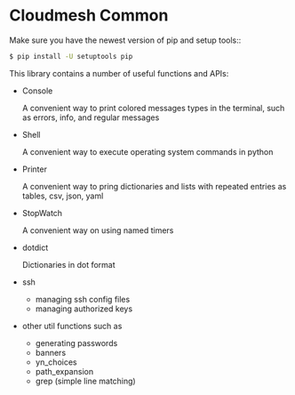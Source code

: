 # Cloudmesh Common

Make sure you have the newest version of pip and setup tools::

```bash
$ pip install -U setuptools pip
```


This library contains a number of useful functions and APIs:

* Console

  A convenient way to print colored messages types in the terminal,
  such as errors, info, and regular messages

* Shell

  A convenient way to execute operating system commands in python

* Printer

  A convenient way to pring dictionaries and lists with repeated
  entries as tables, csv, json, yaml

* StopWatch

  A convenient way on using named timers

* dotdict

  Dictionaries in dot format

* ssh

  * managing ssh config files
  * managing authorized keys

* other util functions such as

  * generating passwords
  * banners
  * yn_choices
  * path_expansion
  * grep (simple line matching)
